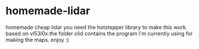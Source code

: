 # homemade-lidar
homemade cheap lidar
you need the hotstepper library to make this work.
based on vl53l0x.the folder clid contains the program i'm currently using for making the maps. enjoy :)

